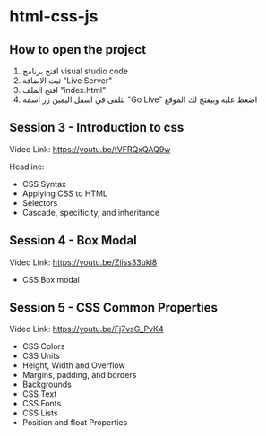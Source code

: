 # html-css-js

## How to open the project

1. افتح برنامج visual studio code
2. ثبت الاضافة "Live Server"
3. افتح الملف "index.html"
4. بتلقى في اسفل اليمين زر اسمه "Go Live" اضغط عليه وبيفتح لك الموقع

## Session 3 - Introduction to css

Video Link: https://youtu.be/tVFRQxQAQ9w

Headline:

- CSS Syntax
- Applying CSS to HTML
- Selectors
- Cascade, specificity, and inheritance

## Session 4 - Box Modal

Video Link: https://youtu.be/Ziiss33ukl8

- CSS Box modal

## Session 5 - CSS Common Properties

Video Link: https://youtu.be/Fj7vsG_PvK4

- CSS Colors
- CSS Units
- Height, Width and Overflow
- Margins, padding, and borders
- Backgrounds
- CSS Text
- CSS Fonts
- CSS Lists
- Position and float Properties